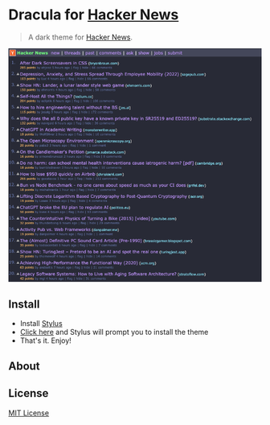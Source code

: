 # Dracula for [Hacker News](https://news.ycombinator.com/)

> A dark theme for [Hacker News](https://news.ycombinator.com/).

![Screenshot](./screenshot.png)

## Install

- Install [Stylus](https://github.com/openstyles/stylus)
- [Click here](https://github.com/jasperpilgrim/hn-dracula/raw/main/hn-dracula.user.css) and Stylus will prompt you to install the theme
- That's it. Enjoy!

## About

## License

[MIT License](./LICENSE)
